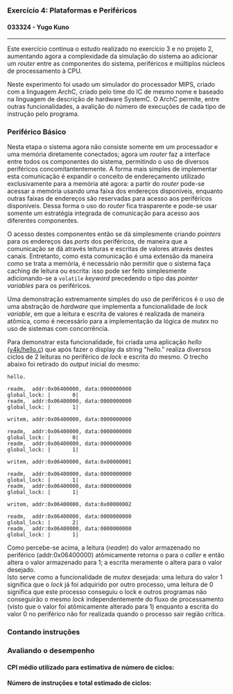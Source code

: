 ### Exercício 4: Plataformas e Periféricos
#### 033324 - Yugo Kuno

---

Este exercício continua o estudo realizado no exercício 3 e no projeto 2, aumentando agora a complexidade da simulação do sistema ao adicionar um _router_ entre as componentes do sistema, periféricos e múltiplos núcleos de processamento à CPU.

Neste experimento foi usado um simulador do processador MIPS, criado com a linguagem ArchC, criado pelo time do IC de mesmo nome e baseado na linguagem de descrição de hardware SystemC. O ArchC permite, entre outras funcionalidades, a avalição do número de execuções de cada tipo de instrução pelo programa.

### Periférico Básico

Nesta etapa o sistema agora não consiste somente em um processador e uma memória diretamente conectados; agora um _router_ faz a interface entre todos os componentes do sistema, permitindo o uso de diversos periféricos concomitantentemente. A forma mais simples de implementar esta comunicação é expandir o conceito de endereçamento utilizado exclusivamente para a memória até agora: a partir do _router_ pode-se acessar a memória usando uma faixa dos endereços disponíveis, enquanto outras faixas de endereços são reservadas para acesso aos periféricos disponíveis. Dessa forma o uso do _router_ fica trasparente e pode-se usar somente um estratégia integrada de comunicação para acesso aos diferentes componentes.

O acesso destes componentes então se dá simplesmente criando _pointers_ para os endereços das _ports_ dos periféricos, de maneira que a comunicação se dá através leituras e escritas de valores através destes canais. Entretanto, como esta comunicação é uma extensão da maneira como se trata a memória, é necessário não permitir que o sistema faça caching de leitura ou escrita: isso pode ser feito simplesmente adicionando-se a `volatile` _keyword_ precedendo o tipo das _pointer variables_ para os periféricos.

Uma demonstração extremamente simples do uso de periféricos é o uso de uma abstração de _hardware_ que implementa a funcionalidade de _lock variable_, em que a leitura e escrita de valores é realizada de maneira atômica, como é necessário para a implementação da lógica de _mutex_ no uso de sistemas com concorrência.

Para demonstrar esta funcionalidade, foi criada uma aplicação _hello_ ([y4k/hello.c](y4k/hello.c)) que após fazer o display da string "hello." realiza diversos ciclos de 2 leituras no periférico de _lock_ e escrita do mesmo. O trecho abaixo foi retirado do _output_ inicial do mesmo:  
```
hello.

readm,  addr:0x06400000, data:0000000000
global_lock: |       0|
readm,  addr:0x06400000, data:0000000000
global_lock: |       1|

writem, addr:0x06400000, data:0000000000

readm,  addr:0x06400000, data:0000000000
global_lock: |       0|
readm,  addr:0x06400000, data:0000000000
global_lock: |       1|

writem, addr:0x06400000, data:0x00000001

readm,  addr:0x06400000, data:0000000000
global_lock: |       1|
readm,  addr:0x06400000, data:0000000000
global_lock: |       1|

writem, addr:0x06400000, data:0x00000002

readm,  addr:0x06400000, data:0000000000
global_lock: |       2|
readm,  addr:0x06400000, data:0000000000
global_lock: |       1|
```

Como percebe-se acima, a leitura (_readm_) do valor armazenado no periférico (addr:0x06400000) atômicamente retorna o para o _caller_ e então altera o valor armazenado para 1; a escrita meramente o altera para o valor desejado.  
Isto serve como a funcionalidade de _mutex_ desejada: uma leitura do valor 1 significa que o _lock_ já foi adquirido por outro processo, uma leitura de 0 significa que este processo conseguiu o lock e outros programas não conseguirão o mesmo _lock_ independentemente do fluxo de processamento (visto que o valor foi atômicamente alterado para 1) enquanto a escrita do valor 0 no periférico não for realizada quando o processo sair região crítica.

### Contando instruções

### Avaliando o desempenho

#### CPI médio utilizado para estimativa de número de ciclos:  

#### Número de instruções e total estimado de ciclos:  
